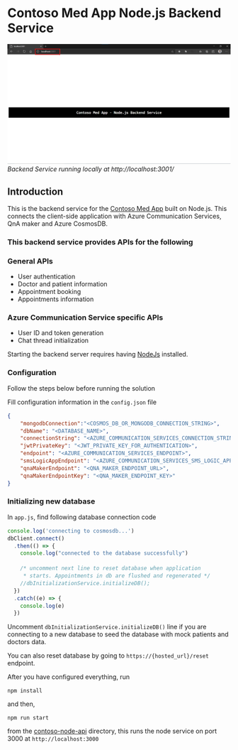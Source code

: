 # Contoso Med App Node.js Backend Service

![Backend Service running locally at http://localhost:3001/](../docs/acs-node-service.png) *Backend Service running locally at http://localhost:3001/*

## Introduction
This is the backend service for the [Contoso Med App](../contoso-web-app/) built on Node.js. This connects the client-side application with Azure Communication Services, QnA maker and Azure CosmosDB.

### This backend service provides APIs for the following
### General APIs
- User authentication
- Doctor and patient information
- Appointment booking
- Appointments information

### Azure Communication Service specific APIs
- User ID and token generation
- Chat thread initialization

Starting the backend server requires having 
[NodeJs](https://nodejs.org/en/) installed.

### Configuration
Follow the steps below before running the solution
 
Fill configuration information in the `config.json` file

```JSON
{
    "mongodbConnection":"<COSMOS_DB_OR_MONGODB_CONNECTION_STRING>",
    "dbName": "<DATABASE_NAME>",
    "connectionString": "<AZURE_COMMUNICATION_SERVICES_CONNECTION_STRING>",
    "jwtPrivateKey": "<JWT_PRIVATE_KEY_FOR_AUTHENTICATION>",
    "endpoint": "<AZURE_COMMUNICATION_SERVICES_ENDPOINT>",
    "smsLogicAppEndpoint": "<AZURE_COMMUNICATION_SERVICES_SMS_LOGIC_APP_HTTP_TRIGGER_ENDPOINT>",
    "qnaMakerEndpoint": "<QNA_MAKER_ENDPOINT_URL>",
    "qnaMakerEndpointKey": "<QNA_MAKER_ENDPOINT_KEY>"
}

```

### Initializing new database
In `app.js`, find following database connection code
```Javascript
console.log('connecting to cosmosdb...')
dbClient.connect()
  .then(() => {
    console.log("connected to the database successfully")

    /* uncomment next line to reset database when application
     * starts. Appointments in db are flushed and regenerated */
    //dbInitializationService.initializeDB();
  })
  .catch((e) => {
    console.log(e)
  })
```

Uncomment `dbInitializationService.initializeDB()` line if you are connecting to a new database to seed the database with mock patients and doctors data.

You can also reset database by going to `https://{hosted_url}/reset` endpoint.

After you have configured everything, run

```
npm install
```

and then,

```
npm run start
```
from the [contoso-node-api](./contoso-node-api) directory, this runs the node service on port 3000 at ``` http://localhost:3000 ```
